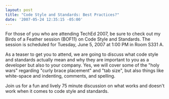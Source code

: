 ```yaml
---
layout: post
title: "Code Style and Standards: Best Practices?"
date: '2007-05-24 12:35:15 -05:00'
---
```


For those of you who are attending TechEd 2007, be sure to check out my Birds of a Feather session (BOF11) on Code Style and Standards. The session is scheduled for Tuesday, June 5, 2007 at 1:00 PM in Room S331 A.

As a teaser to get you to attend, we are going to discuss what code style and standards actually mean and why they are important to you as a developer but also to your company. Yes, we will cover some of the "holy wars" regarding "curly brace placement" and "tab size", but also things like white-space and indenting, comments, and spelling.

Join us for a fun and lively 75 minute discussion on what works and doesn't work when it comes to code style and standards.
